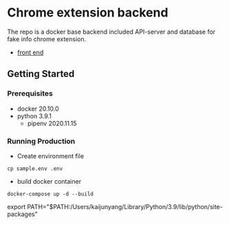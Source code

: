 # Chrome extension backend
The repo is a docker base backend included API-server and database for fake info chrome extension.
* [front end](https://github.com/NCKU-CCS/fake-info-extension)
## Getting Started
### Prerequisites
* docker 20.10.0
* python 3.9.1
    * pipenv 2020.11.15
### Running Production

* Create environment file
```
cp sample.env .env
```
* build docker container
```
docker-compose up -d --build
```

export PATH="$PATH:/Users/kaijunyang/Library/Python/3.9/lib/python/site-packages"